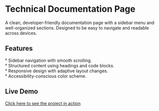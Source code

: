 # Technical Documentation Page
A clean, developer-friendly documentation page with a sidebar menu and well-organized sections. Designed to be easy to navigate and readable across devices.

## Features
° Sidebar navigation with smooth scrolling.  
° Structured content using headings and code blocks.  
° Responsive design with adaptive layout changes.  
° Accessibility-conscious color scheme.  

## Live Demo
[Click here to see the project in action](https://juanman2099.github.io/Technical-Documentation-Page/)
